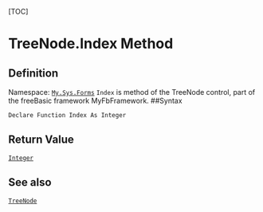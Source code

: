 [TOC]
# TreeNode.Index Method

## Definition
Namespace: [`My.Sys.Forms`](My.Sys.Forms.md)
`Index` is method of the TreeNode control, part of the freeBasic framework MyFbFramework.
##Syntax
```freeBasic
Declare Function Index As Integer
```


## Return Value
[`Integer`]("https://www.freebasic.net/wiki/KeyPgInteger")
## See also
[`TreeNode`](TreeNode.md)
